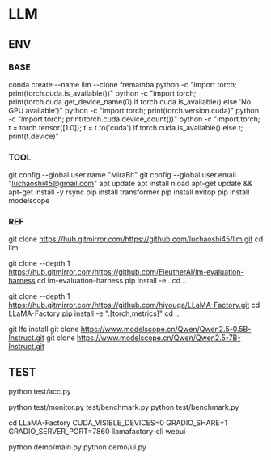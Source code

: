 # LLM

## ENV

### BASE
conda create --name llm --clone fremamba
python -c "import torch; print(torch.cuda.is_available())"
python -c "import torch; print(torch.cuda.get_device_name(0) if torch.cuda.is_available() else 'No GPU available')"
python -c "import torch; print(torch.version.cuda)"
python -c "import torch; print(torch.cuda.device_count())"
python -c "import torch; t = torch.tensor([1.0]); t = t.to('cuda') if torch.cuda.is_available() else t; print(t.device)"

### TOOL
git config --global user.name "MiraBit"
git config --global user.email "luchaoshi45@gmail.com"
apt update
apt install nload
apt-get update && apt-get install -y rsync
pip install transformer
pip install nvitop
pip install modelscope

### REF
git clone https://hub.gitmirror.com/https://github.com/luchaoshi45/llm.git
cd llm

git clone --depth 1 https://hub.gitmirror.com/https://github.com/EleutherAI/lm-evaluation-harness
cd lm-evaluation-harness
pip install -e .
cd ..

git clone --depth 1 https://hub.gitmirror.com/https://github.com/hiyouga/LLaMA-Factory.git
cd LLaMA-Factory
pip install -e ".[torch,metrics]"
cd ..

git lfs install
git clone https://www.modelscope.cn/Qwen/Qwen2.5-0.5B-Instruct.git
git clone https://www.modelscope.cn/Qwen/Qwen2.5-7B-Instruct.git


## TEST
python test/acc.py

python test/monitor.py test/benchmark.py
python test/benchmark.py

cd LLaMA-Factory
CUDA_VISIBLE_DEVICES=0 GRADIO_SHARE=1 GRADIO_SERVER_PORT=7860 llamafactory-cli webui

python demo/main.py
python demo/ui.py
